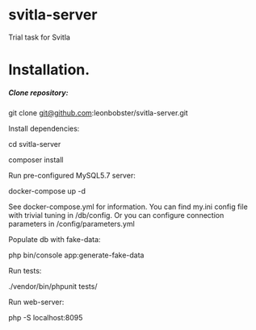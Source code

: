 # svitla-server
Trial task for Svitla

# Installation.

##### Clone repository:

git clone git@github.com:leonbobster/svitla-server.git

Install dependencies:

cd svitla-server

composer install

Run pre-configured MySQL5.7 server:

docker-compose up -d

See docker-compose.yml for information.
You can find my.ini config file with trivial tuning in /db/config.
Or you can configure connection parameters in /config/parameters.yml

Populate db with fake-data:

php bin/console app:generate-fake-data

Run tests:

./vendor/bin/phpunit tests/

Run web-server:

php -S localhost:8095
